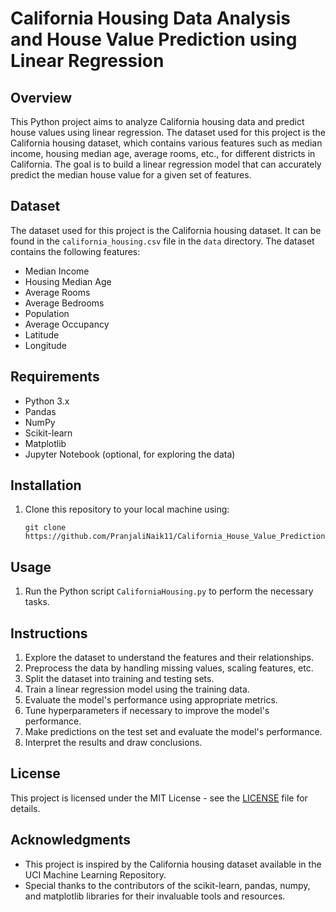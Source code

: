 # California Housing Data Analysis and House Value Prediction using Linear Regression

## Overview
This Python project aims to analyze California housing data and predict house values using linear regression. The dataset used for this project is the California housing dataset, which contains various features such as median income, housing median age, average rooms, etc., for different districts in California. The goal is to build a linear regression model that can accurately predict the median house value for a given set of features.

## Dataset
The dataset used for this project is the California housing dataset. It can be found in the `california_housing.csv` file in the `data` directory. The dataset contains the following features:
- Median Income
- Housing Median Age
- Average Rooms
- Average Bedrooms
- Population
- Average Occupancy
- Latitude
- Longitude

## Requirements
- Python 3.x
- Pandas
- NumPy
- Scikit-learn
- Matplotlib
- Jupyter Notebook (optional, for exploring the data)

## Installation
1. Clone this repository to your local machine using:
   ```
   git clone https://github.com/PranjaliNaik11/California_House_Value_Prediction_Linear_Regression.git
   ```

## Usage
1. Run the Python script `CaliforniaHousing.py` to perform the necessary tasks.

## Instructions
1. Explore the dataset to understand the features and their relationships.
2. Preprocess the data by handling missing values, scaling features, etc.
3. Split the dataset into training and testing sets.
4. Train a linear regression model using the training data.
5. Evaluate the model's performance using appropriate metrics.
6. Tune hyperparameters if necessary to improve the model's performance.
7. Make predictions on the test set and evaluate the model's performance.
8. Interpret the results and draw conclusions.

## License
This project is licensed under the MIT License - see the [LICENSE](LICENSE) file for details.

## Acknowledgments
- This project is inspired by the California housing dataset available in the UCI Machine Learning Repository.
- Special thanks to the contributors of the scikit-learn, pandas, numpy, and matplotlib libraries for their invaluable tools and resources.
